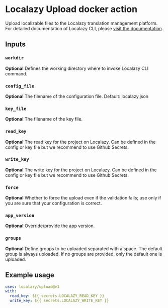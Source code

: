 # Localazy Upload docker action

Upload localizable files to the Localazy translation management platform. For detailed documentation of Localazy CLI, please [visit the documentation](https://localazy.com/docs/cli/the-basics).

## Inputs

### `workdir`

**Optional** Defines the working directory where to invoke Localazy CLI command.

### `config_file`

**Optional** The filename of the configuration file. Default: localazy.json

### `key_file`

**Optional** The filename of the key file.

### `read_key`

**Optional** The read key for the project on Localazy. Can be defined in the config or key file but we recommend to use Github Secrets. 

### `write_key`

**Optional** The write key for the project on Localazy. Can be defined in the config or key file but we recommend to use Github Secrets. 

### `force`

**Optional** Whether to force the upload even if the validation fails; use only if you are sure that your configuration is correct.

### `app_version`

**Optional** Override/provide the app version.

### `groups`

**Optional** Define groups to be uploaded separated with a space. The default group is always uploaded. If no groups are provided, only the default one is uploaded.

## Example usage

```yaml
uses: localazy/upload@v1
with:
  read_key: ${{ secrets.LOCALAZY_READ_KEY }}
  write_key: ${{ secrets.LOCALAZY_WRITE_KEY }}
```
